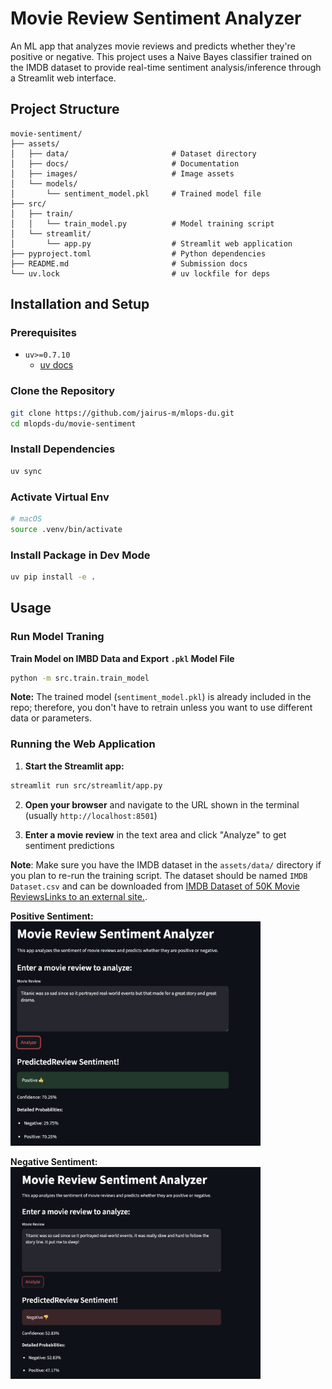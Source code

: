 # Movie Review Sentiment Analyzer

An ML app that analyzes movie reviews and predicts whether they're positive or negative. This project uses a Naive Bayes classifier trained on the IMDB dataset to provide real-time sentiment analysis/inference through a Streamlit web interface.

## Project Structure

```
movie-sentiment/
├── assets/
│   ├── data/                       # Dataset directory
│   ├── docs/                       # Documentation
│   ├── images/                     # Image assets
│   └── models/
│       └── sentiment_model.pkl     # Trained model file
├── src/
│   ├── train/
│   │   └── train_model.py          # Model training script
│   └── streamlit/
│       └── app.py                  # Streamlit web application
├── pyproject.toml                  # Python dependencies
├── README.md                       # Submission docs 
└── uv.lock                         # uv lockfile for deps
```

## Installation and Setup

### Prerequisites
- `uv>=0.7.10`
  - [uv docs](https://docs.astral.sh/uv/)

### Clone the Repository

```bash
git clone https://github.com/jairus-m/mlops-du.git
cd mlopds-du/movie-sentiment
```

### Install Dependencies
```bash
uv sync
```

### Activate Virtual Env
```bash
# macOS
source .venv/bin/activate
```

### Install Package in Dev Mode
```bash
uv pip install -e .
```

## Usage

### Run Model Traning
**Train Model on IMBD Data and Export `.pkl` Model File**
```bash
python -m src.train.train_model
```

**Note:** The trained model (`sentiment_model.pkl`) is already included in the repo; therefore, you don't have to retrain unless you want to use different data or parameters.


### Running the Web Application
1. **Start the Streamlit app:**
```bash
streamlit run src/streamlit/app.py
```

2. **Open your browser** and navigate to the URL shown in the terminal (usually `http://localhost:8501`)

3. **Enter a movie review** in the text area and click "Analyze" to get sentiment predictions


**Note**: Make sure you have the IMDB dataset in the `assets/data/` directory if you plan to re-run the training script. The dataset should be named `IMDB Dataset.csv` and can be downloaded from [IMDB Dataset of 50K Movie ReviewsLinks to an external site.](https://www.kaggle.com/datasets/lakshmi25npathi/imdb-dataset-of-50k-movie-reviews).


__Positive Sentiment:__  
<img src="assets/images/positive_sentiment.png" width="400"/>

__Negative Sentiment:__  
<img src="assets/images/negative_sentiment.png" width="400"/>
